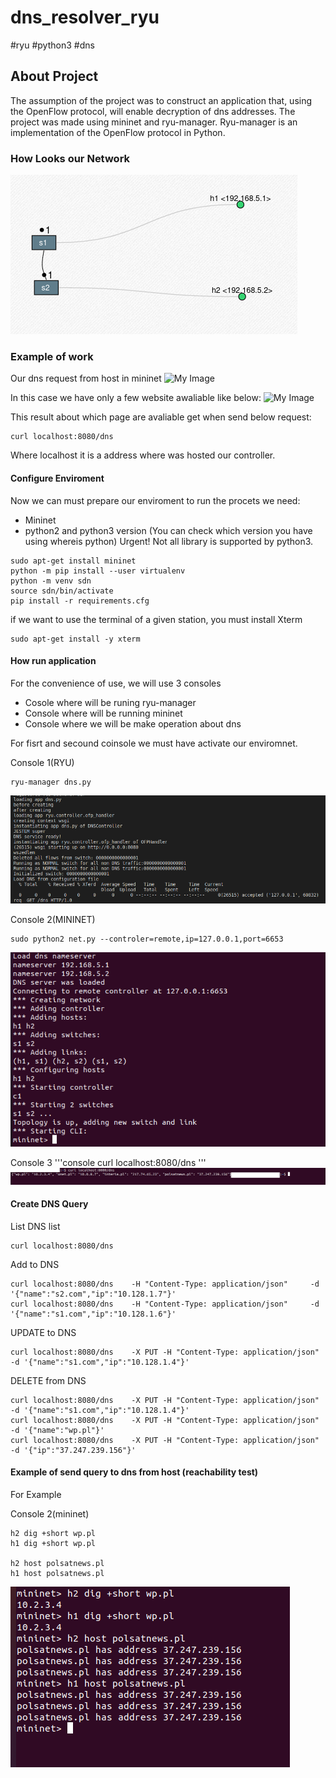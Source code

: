 # dns_resolver_ryu
#ryu #python3 #dns

## About Project
The assumption of the project was to construct an application that, using the OpenFlow protocol, will enable decryption of dns addresses.
The project was made using mininet and ryu-manager. Ryu-manager is an implementation of the OpenFlow protocol in Python.
### How Looks our Network
![My Image](images/topology.png)
### Example of work
Our dns request from host in mininet
![My Image](images/mininet.png)

In this case we have only a few website awaliable like below:
![My Image](images/dns.png)

This result about which page are avaliable get when send below request:
```console
curl localhost:8080/dns
```
Where localhost it is a address where was hosted our controller.

#### Configure Enviroment 
Now we can must prepare our enviroment to run the procets we need:
+ Mininet
+ python2 and python3 version (You can check which version you have using whereis python) Urgent! Not all library is supported by python3.

```console
sudo apt-get install mininet
python -m pip install --user virtualenv 
python -m venv sdn
source sdn/bin/activate
pip install -r requirements.cfg
```
if we want to use the terminal of a given station, you must install Xterm

```console
sudo apt-get install -y xterm
```

#### How run application
For the convenience of use, we will use 3 consoles
+ Cosole where will be runing ryu-manager
+ Console where will be running mininet
+ Console where we will be make operation about dns

For fisrt and secound coinsole we must have activate our enviromnet.

Console 1(RYU)
```console
ryu-manager dns.py
```
![My Image](images/start_ryu.png)

Console 2(MININET)
```console
sudo python2 net.py --controler=remote,ip=127.0.0.1,port=6653
```
![My Image](images/start_mininet.png)

Console 3
'''console
curl localhost:8080/dns
'''
![My Image](images/dns_output.png)

#### Create DNS Query
List DNS list
```console 
curl localhost:8080/dns
```

Add to DNS
```console 
curl localhost:8080/dns    -H "Content-Type: application/json"     -d '{"name":"s2.com","ip":"10.128.1.7"}'
curl localhost:8080/dns    -H "Content-Type: application/json"     -d '{"name":"s1.com","ip":"10.128.1.6"}'
```
UPDATE to DNS
```console 
curl localhost:8080/dns    -X PUT -H "Content-Type: application/json"     -d '{"name":"s1.com","ip":"10.128.1.4"}'
```

DELETE from DNS
```console 
curl localhost:8080/dns    -X PUT -H "Content-Type: application/json"     -d '{"name":"s1.com","ip":"10.128.1.4"}'
curl localhost:8080/dns    -X PUT -H "Content-Type: application/json"     -d '{"name":"wp.pl"}'
curl localhost:8080/dns    -X PUT -H "Content-Type: application/json"     -d '{"ip":"37.247.239.156"}'
```


#### Example of send query to dns from host (reachability test)
For Example

Console 2(mininet)
```console
h2 dig +short wp.pl
h1 dig +short wp.pl

h2 host polsatnews.pl
h1 host polsatnews.pl

```
![My Image](images/output_last.png)

